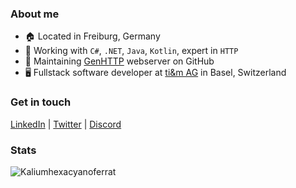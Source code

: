 ### About me

- 🏠 Located in Freiburg, Germany
- 📖 Working with `C#`, `.NET`, `Java`, `Kotlin`, expert in `HTTP`
- 🩷 Maintaining [GenHTTP](https://genhttp.org/) webserver on GitHub
- 🖥️ Fullstack software developer at [ti&m AG](https://github.com/ti8m) in Basel, Switzerland

### Get in touch

[LinkedIn](https://www.linkedin.com/in/andreas-n%C3%A4geli-147180252/) | [Twitter](https://x.com/andreas_naegeli) | [Discord](https://discord.gg/GwtDyUpkpV)

### Stats

<img src="https://github-readme-stats.vercel.app/api?username=Kaliumhexacyanoferrat&show_icons=true&count_private=true" alt="Kaliumhexacyanoferrat" />

